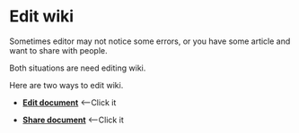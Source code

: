 # Edit wiki

Sometimes editor may not notice some errors, or you have some article and want to share with people.

Both situations are need editing wiki.

Here are two ways to edit wiki.

- [**Edit document**](./change_doc.md) <--Click it

- [**Share document**](./add_doc.md)   <--Click it